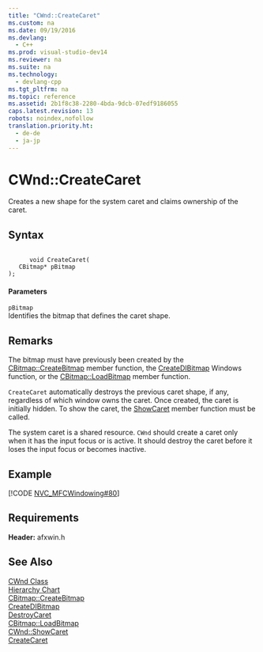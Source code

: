 ```yaml
---
title: "CWnd::CreateCaret"
ms.custom: na
ms.date: 09/19/2016
ms.devlang: 
  - C++
ms.prod: visual-studio-dev14
ms.reviewer: na
ms.suite: na
ms.technology: 
  - devlang-cpp
ms.tgt_pltfrm: na
ms.topic: reference
ms.assetid: 2b1f8c38-2280-4bda-9dcb-07edf9186055
caps.latest.revision: 13
robots: noindex,nofollow
translation.priority.ht: 
  - de-de
  - ja-jp
---
```

# CWnd::CreateCaret
Creates a new shape for the system caret and claims ownership of the caret.  
  
## Syntax  
  
```  
  
      void CreateCaret(  
   CBitmap* pBitmap   
);  
```  
  
#### Parameters  
 `pBitmap`  
 Identifies the bitmap that defines the caret shape.  
  
## Remarks  
 The bitmap must have previously been created by the [CBitmap::CreateBitmap](../vs140/CBitmap--CreateBitmap.md) member function, the [CreateDIBitmap](http://msdn.microsoft.com/library/windows/desktop/dd183491) Windows function, or the [CBitmap::LoadBitmap](../vs140/CBitmap--LoadBitmap.md) member function.  
  
 `CreateCaret` automatically destroys the previous caret shape, if any, regardless of which window owns the caret. Once created, the caret is initially hidden. To show the caret, the [ShowCaret](../vs140/CWnd--ShowCaret.md) member function must be called.  
  
 The system caret is a shared resource. `CWnd` should create a caret only when it has the input focus or is active. It should destroy the caret before it loses the input focus or becomes inactive.  
  
## Example  
 [!CODE [NVC_MFCWindowing#80](../CodeSnippet/VS_Snippets_Cpp/NVC_MFCWindowing#80)]  
  
## Requirements  
 **Header:** afxwin.h  
  
## See Also  
 [CWnd Class](../vs140/CWnd-Class.md)   
 [Hierarchy Chart](../vs140/Hierarchy-Chart.md)   
 [CBitmap::CreateBitmap](../vs140/CBitmap--CreateBitmap.md)   
 [CreateDIBitmap](http://msdn.microsoft.com/library/windows/desktop/dd183491)   
 [DestroyCaret](http://msdn.microsoft.com/library/windows/desktop/ms648400)   
 [CBitmap::LoadBitmap](../vs140/CBitmap--LoadBitmap.md)   
 [CWnd::ShowCaret](../vs140/CWnd--ShowCaret.md)   
 [CreateCaret](http://msdn.microsoft.com/library/windows/desktop/ms648399)